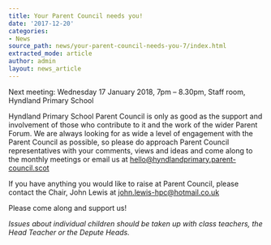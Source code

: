 ```yaml
---
title: Your Parent Council needs you!
date: '2017-12-20'
categories:
- News
source_path: news/your-parent-council-needs-you-7/index.html
extracted_mode: article
author: admin
layout: news_article
---
```

Next meeting: Wednesday 17 January 2018, 7pm – 8.30pm, Staff room, Hyndland Primary School

Hyndland Primary School Parent Council is only as good as the support and involvement of those who contribute to it and the work of the wider Parent Forum. We are always looking for as wide a level of engagement with the Parent Council as possible, so please do approach Parent Council representatives with your comments, views and ideas and come along to the monthly meetings or email us at [hello@hyndlandprimary.parent-council.scot](mailto:hello@hyndlandprimary.parent-council.scot)

If you have anything you would like to raise at Parent Council, please contact the Chair, John Lewis at [john.lewis-hpc@hotmail.co.uk](mailto:john.lewis-hpc@hotmail.co.uk)

Please come along and support us!

_Issues about individual children should be taken up with class teachers, the Head Teacher or the Depute Heads._
